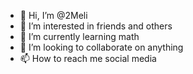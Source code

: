 - 👋 Hi, I’m @2Meli
- 👀 I’m interested in friends and others
- 🌱 I’m currently learning math
- 💞️ I’m looking to collaborate on anything
- 📫 How to reach me social media

<!---
2Meli/2Meli is a ✨ special ✨ repository because its `README.md` (this file) appears on your GitHub profile.
You can click the Preview link to take a look at your changes.
--->
